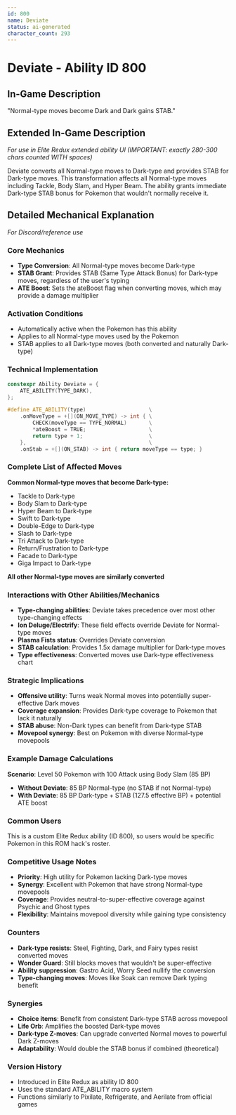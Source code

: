 ```yaml
---
id: 800
name: Deviate
status: ai-generated
character_count: 293
---
```


# Deviate - Ability ID 800

## In-Game Description
"Normal-type moves become Dark and Dark gains STAB."

## Extended In-Game Description
*For use in Elite Redux extended ability UI (IMPORTANT: exactly 280-300 chars counted WITH spaces)*

Deviate converts all Normal-type moves to Dark-type and provides STAB for Dark-type moves. This transformation affects all Normal-type moves including Tackle, Body Slam, and Hyper Beam. The ability grants immediate Dark-type STAB bonus for Pokemon that wouldn't normally receive it.

## Detailed Mechanical Explanation
*For Discord/reference use*

### Core Mechanics
- **Type Conversion**: All Normal-type moves become Dark-type
- **STAB Grant**: Provides STAB (Same Type Attack Bonus) for Dark-type moves, regardless of the user's typing
- **ATE Boost**: Sets the ateBoost flag when converting moves, which may provide a damage multiplier

### Activation Conditions
- Automatically active when the Pokemon has this ability
- Applies to all Normal-type moves used by the Pokemon
- STAB applies to all Dark-type moves (both converted and naturally Dark-type)

### Technical Implementation
```cpp
constexpr Ability Deviate = {
    ATE_ABILITY(TYPE_DARK),
};

#define ATE_ABILITY(type)                    \
    .onMoveType = +[](ON_MOVE_TYPE) -> int { \
        CHECK(moveType == TYPE_NORMAL)       \
        *ateBoost = TRUE;                    \
        return type + 1;                     \
    },                                       \
    .onStab = +[](ON_STAB) -> int { return moveType == type; }
```

### Complete List of Affected Moves
**Common Normal-type moves that become Dark-type:**
- Tackle to Dark-type
- Body Slam to Dark-type  
- Hyper Beam to Dark-type
- Swift to Dark-type
- Double-Edge to Dark-type
- Slash to Dark-type
- Tri Attack to Dark-type
- Return/Frustration to Dark-type
- Facade to Dark-type
- Giga Impact to Dark-type

**All other Normal-type moves are similarly converted**

### Interactions with Other Abilities/Mechanics
- **Type-changing abilities**: Deviate takes precedence over most other type-changing effects
- **Ion Deluge/Electrify**: These field effects override Deviate for Normal-type moves
- **Plasma Fists status**: Overrides Deviate conversion
- **STAB calculation**: Provides 1.5x damage multiplier for Dark-type moves
- **Type effectiveness**: Converted moves use Dark-type effectiveness chart

### Strategic Implications
- **Offensive utility**: Turns weak Normal moves into potentially super-effective Dark moves
- **Coverage expansion**: Provides Dark-type coverage to Pokemon that lack it naturally
- **STAB abuse**: Non-Dark types can benefit from Dark-type STAB
- **Movepool synergy**: Best on Pokemon with diverse Normal-type movepools

### Example Damage Calculations
**Scenario**: Level 50 Pokemon with 100 Attack using Body Slam (85 BP)
- **Without Deviate**: 85 BP Normal-type (no STAB if not Normal-type)
- **With Deviate**: 85 BP Dark-type + STAB (127.5 effective BP) + potential ATE boost

### Common Users
This is a custom Elite Redux ability (ID 800), so users would be specific Pokemon in this ROM hack's roster.

### Competitive Usage Notes
- **Priority**: High utility for Pokemon lacking Dark-type moves
- **Synergy**: Excellent with Pokemon that have strong Normal-type movepools
- **Coverage**: Provides neutral-to-super-effective coverage against Psychic and Ghost types
- **Flexibility**: Maintains movepool diversity while gaining type consistency

### Counters
- **Dark-type resists**: Steel, Fighting, Dark, and Fairy types resist converted moves
- **Wonder Guard**: Still blocks moves that wouldn't be super-effective
- **Ability suppression**: Gastro Acid, Worry Seed nullify the conversion
- **Type-changing moves**: Moves like Soak can remove Dark typing benefit

### Synergies
- **Choice items**: Benefit from consistent Dark-type STAB across movepool
- **Life Orb**: Amplifies the boosted Dark-type moves
- **Dark-type Z-moves**: Can upgrade converted Normal moves to powerful Dark Z-moves
- **Adaptability**: Would double the STAB bonus if combined (theoretical)

### Version History
- Introduced in Elite Redux as ability ID 800
- Uses the standard ATE_ABILITY macro system
- Functions similarly to Pixilate, Refrigerate, and Aerilate from official games